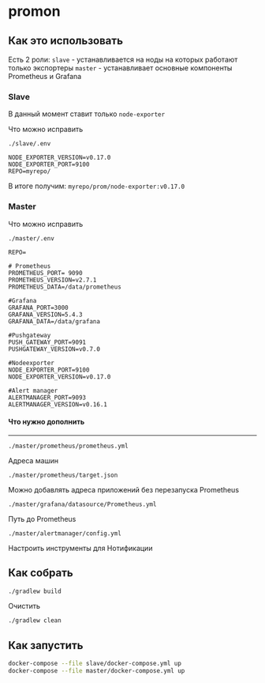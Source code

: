 # promon

## Как это использовать

Есть 2 роли: 
`slave` - устанавливается на ноды на которых работают только экспортеры
`master` - устанавливает основные компоненты Prometheus и Grafana

### Slave

В данный момент ставит только `node-exporter`

Что можно исправить

`./slave/.env`

```.env
NODE_EXPORTER_VERSION=v0.17.0
NODE_EXPORTER_PORT=9100
REPO=myrepo/
```
В итоге получим: `myrepo/prom/node-exporter:v0.17.0`

### Master

Что можно исправить

`./master/.env`

```.env
REPO=

# Prometheus
PROMETHEUS_PORT= 9090
PROMETHEUS_VERSION=v2.7.1
PROMETHEUS_DATA=/data/prometheus

#Grafana
GRAFANA_PORT=3000
GRAFANA_VERSION=5.4.3
GRAFANA_DATA=/data/grafana

#Pushgateway
PUSH_GATEWAY_PORT=9091
PUSHGATEWAY_VERSION=v0.7.0

#Nodeexporter
NODE_EXPORTER_PORT=9100
NODE_EXPORTER_VERSION=v0.17.0

#Alert manager
ALERTMANAGER_PORT=9093
ALERTMANAGER_VERSION=v0.16.1

```

#### Что нужно дополнить
---

`./master/prometheus/prometheus.yml`

Адреса машин

`./master/prometheus/target.json`

Можно добавлять адреса приложений без перезапуска Prometheus

`./master/grafana/datasource/Prometheus.yml`

Путь до Prometheus

`./master/alertmanager/config.yml`

Настроить инструменты для Нотификации

## Как собрать
```bash
./gradlew build
```

Очистить

```bash
./gradlew clean
```

## Как запустить

```bash
docker-compose --file slave/docker-compose.yml up
docker-compose --file master/docker-compose.yml up
```